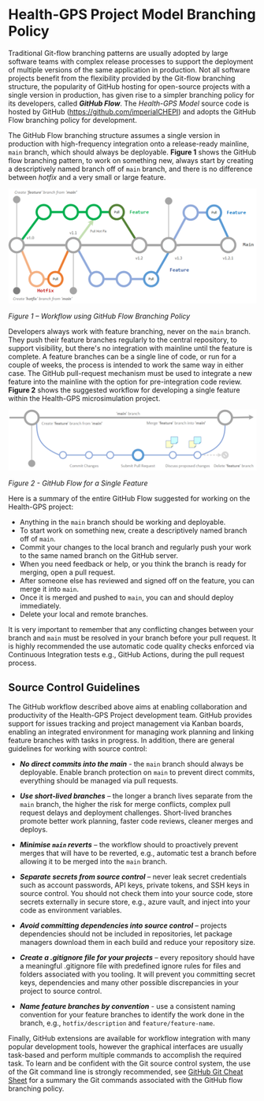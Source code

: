 # Health-GPS Project Model Branching Policy

Traditional Git-flow branching patterns are usually adopted by large software teams with complex release processes to support the deployment of multiple versions of the same application in production. Not all software projects benefit from the flexibility provided by the Git-flow branching structure, the popularity of GitHub hosting for open-source projects with a single version in production, has given rise to a simpler branching policy for its developers, called ***GitHub Flow***. The *Health-GPS Model* source code is hosted by GitHub (https://github.com/imperialCHEPI) and adopts the GitHub Flow branching policy for development.

The GitHub Flow branching structure assumes a single version in production with high-frequency integration onto a release-ready mainline, `main` branch, which should always be deployable. **Figure 1** shows the GitHub flow branching pattern, to work on something new, always start by creating a descriptively named branch off of `main` branch, and there is no difference between *hotfix* and a very small or large feature.

![](images/GitFlow-repo.png)

*Figure 1 – Workflow using GitHub Flow Branching Policy*

Developers always work with feature branching, never on the `main` branch. They push their feature branches regularly to the central repository, to support visibility, but there's no integration with mainline until the feature is complete. A feature branches can be a single line of code, or run for a couple of weeks, the process is intended to work the same way in either case. The GitHub pull-request mechanism must be used to integrate a new feature into the mainline with the option for pre-integration code review. **Figure 2** shows the suggested workflow for developing a single feature within the Health-GPS microsimulation project.

![](images/GitFlow-feature.png)

*Figure 2 - GitHub Flow for a Single Feature*

Here is a summary of the entire GitHub Flow suggested for working on the Health-GPS project:  
- Anything in the `main` branch should be working and deployable.
- To start work on something new, create a descriptively named branch off of `main`.
- Commit your changes to the local branch and regularly push your work to the same named branch on the GitHub server.
- When you need feedback or help, or you think the branch is ready for merging, open a pull request.
- After someone else has reviewed and signed off on the feature, you can merge it into `main`.
- Once it is merged and pushed to `main`, you can and should deploy immediately.
- Delete your local and remote branches.

It is very important to remember that any conflicting changes between your branch and `main` must be resolved in your branch before your pull request. It is highly recommended the use automatic code quality checks enforced via Continuous Integration tests e.g., GitHub Actions, during the pull request process.

## Source Control Guidelines

The GitHub workflow described above aims at enabling collaboration and productivity of the Health-GPS Project development team. GitHub provides support for issues tracking and project management via Kanban boards, enabling an integrated environment for managing work planning and linking feature branches with tasks in progress. In addition, there are general guidelines for working with source control:

-	***No direct commits into the main*** - the `main` branch should always be deployable. Enable branch protection on `main` to prevent direct commits, everything should be managed via pull requests.

-	***Use short-lived branches*** – the longer a branch lives separate from the `main` branch, the higher the risk for merge conflicts, complex pull request delays and deployment challenges. Short-lived branches promote better work planning, faster code reviews, cleaner merges and deploys.

-	***Minimise `main` reverts*** – the workflow should to proactively prevent merges that will have to be reverted, e.g., automatic test a branch before allowing it to be merged into the `main` branch.

-	***Separate secrets from source control*** – never leak secret credentials such as account passwords, API keys, private tokens, and SSH keys in source control. You should not check them into your source code, store secrets externally in secure store, e.g., azure vault, and inject into your code as environment variables.

-	***Avoid committing dependencies into source control*** – projects dependencies should not be included in repositories, let package managers download them in each build and reduce your repository size.

-	***Create a .gitignore file for your projects*** – every repository should have a meaningful .gitignore file with predefined ignore rules for files and folders associated with you tooling. It will prevent you committing secret keys, dependencies and many other possible discrepancies in your project to source control.

-	***Name feature branches by convention*** - use a consistent naming convention for your feature branches to identify the work done in the branch, e.g., `hotfix/description` and `feature/feature-name`.

Finally, GitHub extensions are available for workflow integration with many popular development tools, however the graphical interfaces are usually task-based and perform multiple commands to accomplish the required task. To learn and be confident with the Git source control system, the use of the Git command line is strongly recommended, see [GitHub Git Cheat Sheet](https://education.github.com/git-cheat-sheet-education.pdf) for a summary the Git commands associated with the GitHub flow branching policy.




